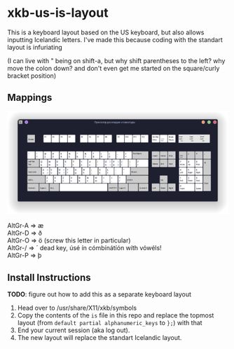 # xkb-us-is-layout
This is a keyboard layout based on the US keyboard, but also allows inputting Icelandic letters. I've made this because coding with the standart layout is infuriating  

(I can live with " being on shift-a, but why shift parentheses to the left? why move the colon down? and don't even get me started on the square/curly bracket position)

## Mappings
<img src="layout.png" />

AltGr-A => æ  
AltGr-D => ð  
AltGr-O => ö (screw this letter in particular)  
AltGr-/ => ´ dead key, úsé ín cómbínátíón wíth vówéls!  
AltGr-P => þ

## Install Instructions
**TODO**: figure out how to add this as a separate keyboard layout
1. Head over to /usr/share/X11/xkb/symbols
2. Copy the contents of the `is` file in this repo and replace the topmost layout (from `default partial alphanumeric_keys` to `};`) with that
3. End your current session (aka log out).
4. The new layout will replace the standart Icelandic layout.

